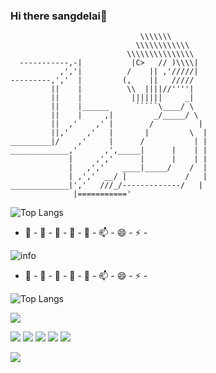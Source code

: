 ### Hi there sangdelai👋
``````
                             \\\\\\\
                            \\\\\\\\\\\\
                          \\\\\\\\\\\\\\\
  -----------,-|           |C>   // )\\\\|
           ,','|          /    || ,'/////|
---------,','  |         (,    ||   /////
         ||    |          \\  ||||//''''|
         ||    |           |||||||     _|
         ||    |______      `````\____/ \
         ||    |     ,|         _/_____/ \
         ||  ,'    ,' |        /          |
         ||,'    ,'   |       |         \  |
_________|/    ,'     |      /           | |
_____________,'      ,',_____|      |    | |
             |     ,','      |      |    | |
             |   ,','    ____|_____/    /  |
             | ,','  __/ |             /   |
_____________|','   ///_/-------------/   |
              |==========='
``````


![Top Langs](https://github-readme-stats.vercel.app/api/top-langs/?username=sangdelai&layout=compact&theme=tokyonight)

 - 🔭 - 🌱 - 👯 - 🤔 - 💬 - 📫 - 😄 - ⚡ -

![info](https://github-readme-stats.vercel.app/api?username=hmh1424638006&show_icons=true&count_private=true&hide=prs&theme=default_repocard)

 - 🔭 - 🌱 - 👯 - 🤔 - 💬 - 📫 - 😄 - ⚡ -
 
 ![Top Langs](https://github-readme-stats.vercel.app/api/top-langs/?username=hmh1424638006)

![](http://antzuhl.cn:4000/get/@hmh1424638006.readme)



[![](https://img.shields.io/badge/OS-Arch%20Linux-33aadd?style=flat-square&logo=arch-linux&logoColor=ffffff)](https://www.archlinux.org/)
[![](https://img.shields.io/badge/macOS-Hackintosh-292e33?style=flat-square&logo=apple&logoColor=ffffff)](https://www.tonymacx86.com/)
[![](https://img.shields.io/badge/Honor-V30-f5010c?style=flat-square&logo=huawei&logoColor=ffffff)](https://www.apple.com/)
![](https://img.shields.io/badge/-Nintendo%20Switch-e60012?style=flat-square&logo=nintendo%20switch&logoColor=ffffff)
[![](https://img.shields.io/badge/Steam-171a21?style=flat-square&logo=steam&logoColor=ffffff)](https://steamcommunity.com/id/antzuhl)


 ![](https://visitor-badge.glitch.me/badge?page_id=hmh1424638006.readme)




